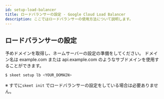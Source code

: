 ```yaml
---
id: setup-load-balancer
title: ロードバランサーの設定 - Google Cloud Load Balancer
description: ここではロードバランサーの使用方法について説明します。
---
```


## ロードバランサーの設定

予めドメインを取得し、ネームサーバーの設定の準備をしてください。
ドメイン名は example.com または api.example.com のようなサブドメインを使用することができます。

```bash
$ skeet setup lb <YOUR_DOMAIN>
```

※ すでに`skeet init` でロードバランサーの設定をしている場合は必要ありません。
